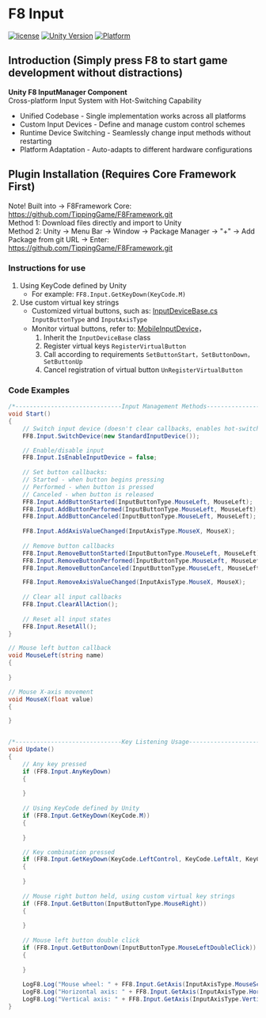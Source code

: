 # F8 Input

[![license](http://img.shields.io/badge/license-MIT-green.svg)](https://opensource.org/licenses/MIT)
[![Unity Version](https://img.shields.io/badge/unity-2021|2022|2023|6000-blue)](https://unity.com)
[![Platform](https://img.shields.io/badge/platform-Win%20%7C%20Android%20%7C%20iOS%20%7C%20Mac%20%7C%20Linux%20%7C%20WebGL-orange)]()

## Introduction (Simply press F8 to start game development without distractions)
**Unity F8 InputManager Component**  
Cross-platform Input System with Hot-Switching Capability
* Unified Codebase - Single implementation works across all platforms
* Custom Input Devices - Define and manage custom control schemes
* Runtime Device Switching - Seamlessly change input methods without restarting
* Platform Adaptation - Auto-adapts to different hardware configurations

## Plugin Installation (Requires Core Framework First)
Note! Built into → F8Framework Core: https://github.com/TippingGame/F8Framework.git  
Method 1: Download files directly and import to Unity  
Method 2: Unity → Menu Bar → Window → Package Manager → "+" → Add Package from git URL → Enter: https://github.com/TippingGame/F8Framework.git

### Instructions for use
1. Using KeyCode defined by Unity
    * For example: `FF8.Input.GetKeyDown(KeyCode.M)`
2. Use custom virtual key strings
    * Customized virtual buttons, such as: [InputDeviceBase.cs](https://github.com/TippingGame/F8Framework/blob/main/Runtime/Input/Device/InputDeviceBase.cs) `InputButtonType` and `InputAxisType`
    * Monitor virtual buttons, refer to: [MobileInputDevice](https://github.com/TippingGame/F8Framework/blob/main/Runtime/Input/Device/MobileInputDevice.cs)，
      1. Inherit the `InputDeviceBase` class
      2. Register virtual keys `RegisterVirtualButton`
      3. Call according to requirements `SetButtonStart，SetButtonDown，SetButtonUp`
      4. Cancel registration of virtual button `UnRegisterVirtualButton`

### Code Examples
```C#
/*------------------------------Input Management Methods------------------------------*/
void Start()
{
    // Switch input device (doesn't clear callbacks, enables hot-switching)
    FF8.Input.SwitchDevice(new StandardInputDevice());

    // Enable/disable input
    FF8.Input.IsEnableInputDevice = false;
    
    // Set button callbacks:
    // Started - when button begins pressing
    // Performed - when button is pressed  
    // Canceled - when button is released
    FF8.Input.AddButtonStarted(InputButtonType.MouseLeft, MouseLeft);
    FF8.Input.AddButtonPerformed(InputButtonType.MouseLeft, MouseLeft);
    FF8.Input.AddButtonCanceled(InputButtonType.MouseLeft, MouseLeft);
    
    FF8.Input.AddAxisValueChanged(InputAxisType.MouseX, MouseX);
    
    // Remove button callbacks
    FF8.Input.RemoveButtonStarted(InputButtonType.MouseLeft, MouseLeft);
    FF8.Input.RemoveButtonPerformed(InputButtonType.MouseLeft, MouseLeft);
    FF8.Input.RemoveButtonCanceled(InputButtonType.MouseLeft, MouseLeft);

    FF8.Input.RemoveAxisValueChanged(InputAxisType.MouseX, MouseX);
    
    // Clear all input callbacks
    FF8.Input.ClearAllAction();
    
    // Reset all input states
    FF8.Input.ResetAll();
}

// Mouse left button callback
void MouseLeft(string name)
{
    
}

// Mouse X-axis movement
void MouseX(float value)
{

}


/*------------------------------Key Listening Usage------------------------------*/
void Update()
{
    // Any key pressed
    if (FF8.Input.AnyKeyDown)
    {
        
    }
    
    // Using KeyCode defined by Unity
    if (FF8.Input.GetKeyDown(KeyCode.M))
    {
        
    }

    // Key combination pressed
    if (FF8.Input.GetKeyDown(KeyCode.LeftControl, KeyCode.LeftAlt, KeyCode.M))
    {
        
    }
    
    // Mouse right button held, using custom virtual key strings
    if (FF8.Input.GetButton(InputButtonType.MouseRight))
    {
        
    }
    
    // Mouse left button double click
    if (FF8.Input.GetButtonDown(InputButtonType.MouseLeftDoubleClick))
    {
        
    }
    
    LogF8.Log("Mouse wheel: " + FF8.Input.GetAxis(InputAxisType.MouseScrollWheel));
    LogF8.Log("Horizontal axis: " + FF8.Input.GetAxis(InputAxisType.Horizontal));
    LogF8.Log("Vertical axis: " + FF8.Input.GetAxis(InputAxisType.Vertical));
}
```


